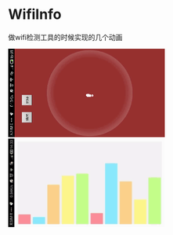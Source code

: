 # WifiInfo
做wifi检测工具的时候实现的几个动画

![step amin](https://github.com/DrJia/WifiInfo/blob/master/demo_gif/2014-09-17_clip.gif) 
![increase bar amin](https://github.com/DrJia/WifiInfo/blob/master/demo_gif/20140917_145845.gif) 
